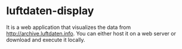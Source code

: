 # luftdaten-display
It is a web application that visualizes the data from http://archive.luftdaten.info. You can either host it on a web server or download and execute it locally. 
